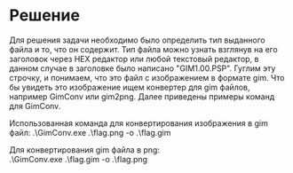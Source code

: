 # Решение

Для решения задачи необходимо было определить тип выданного файла и то, что он содержит. Тип файла можно узнать взглянув на его заголовок через HEX редактор или любой текстовый редактор, в данном случае в заголовке было написано "GIM1.00.PSP". Гуглим эту строчку, и понимаем, что это файл с изображением в формате gim. Что бы увидеть это изображение ищем конвертер для gim файлов, например GimConv или gim2png. Далее приведены примеры команд для GimConv.

Использованная команда для конвертирования изображения в gim файл:
.\GimConv.exe .\flag.png -o .\flag.gim

Для конвертирования gim файла в png:  
.\GimConv.exe .\flag.gim -o .\flag.png